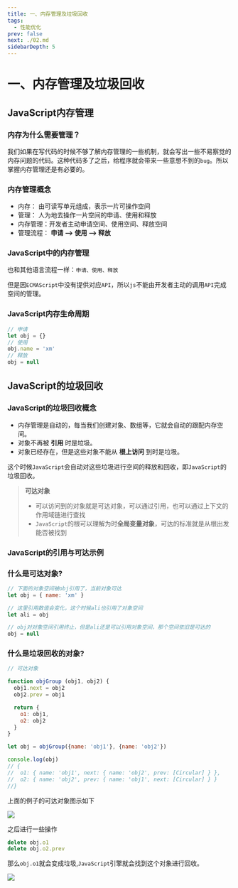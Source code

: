 ```yaml
---
title: 一、内存管理及垃圾回收
tags: 
  - 性能优化
prev: false
next: ./02.md
sidebarDepth: 5
---
```

# 一、内存管理及垃圾回收

## JavaScript内存管理
### 内存为什么需要管理？
我们如果在写代码的时候不够了解内存管理的一些机制，就会写出一些不易察觉的内存问题的代码。这种代码多了之后，给程序就会带来一些意想不到的`bug`。所以掌握内存管理还是有必要的。

### 内存管理概念
- 内存： 由可读写单元组成，表示一片可操作空间
- 管理： 人为地去操作一片空间的申请、使用和释放
- 内存管理：开发者主动申请空间、使用空间、释放空间
- 管理流程： **申请 ——> 使用 ——> 释放**

### JavaScript中的内存管理
也和其他语言流程一样：`申请、使用、释放`

但是因`ECMAScript`中没有提供对应`API`，所以`js`不能由开发者主动的调用`API`完成空间的管理。

### JavaScript内存生命周期
```js
// 申请
let obj = {}
// 使用
obj.name = 'xm'
// 释放
obj = null
```

## JavaScript的垃圾回收

### JavaScript的垃圾回收概念
- 内存管理是自动的，每当我们创建对象、数组等，它就会自动的跟配内存空间。
- 对象不再被 **引用** 时是垃圾。
- 对象已经存在，但是这些对象不能从 **根上访问** 到时是垃圾。

这个时候`JavaScript`会自动对这些垃圾进行空间的释放和回收，即`JavaScript`的垃圾回收。

> **可达对象**
>
> - 可以访问到的对象就是可达对象，可以通过引用，也可以通过上下文的作用域链进行查找
> - `JavaScript`的根可以理解为时**全局变量对象**，可达的标准就是从根出发能否被找到

### JavaScript的引用与可达示例
### 什么是可达对象?
```js
// 下面的对象空间被obj引用了，当前对象可达
let obj = { name: 'xm' }

// 这里引用数值会变化，这个时候ali也引用了对象空间
let ali = obj

// obj对对象空间引用终止，但是ali还是可以引用对象空间，那个空间依旧是可达的
obj = null
```
### 什么是垃圾回收的对象?
```js
// 可达对象

function objGroup (obj1, obj2) {
  obj1.next = obj2
  obj2.prev = obj1

  return {
    o1: obj1,
    o2: obj2
  }
}

let obj = objGroup({name: 'obj1'}, {name: 'obj2'})

console.log(obj)
// {
//  o1: { name: 'obj1', next: { name: 'obj2', prev: [Circular] } },
//  o2: { name: 'obj2', prev: { name: 'obj1', next: [Circular] } }
//}
```
上面的例子的可达对象图示如下

![](https://p6-juejin.byteimg.com/tos-cn-i-k3u1fbpfcp/1f0535d260614e819cf6a4b4a62e3066~tplv-k3u1fbpfcp-watermark.image)

之后进行一些操作

```js
delete obj.o1
delete obj.o2.prev
```

那么`obj.o1`就会变成垃圾,`JavaScript`引擎就会找到这个对象进行回收。

![](https://p9-juejin.byteimg.com/tos-cn-i-k3u1fbpfcp/09bdddd1a59b4dd188ca08f6eda93615~tplv-k3u1fbpfcp-watermark.image)

<Vssue :options="{ locale: 'zh' }"/>
